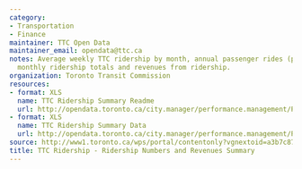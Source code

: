 ```yaml
---
category:
- Transportation
- Finance
maintainer: TTC Open Data
maintainer_email: opendata@ttc.ca
notes: Average weekly TTC ridership by month, annual passenger rides (peak and non-peak),
  monthly ridership totals and revenues from ridership.
organization: Toronto Transit Commission
resources:
- format: XLS
  name: TTC Ridership Summary Readme
  url: http://opendata.toronto.ca/city.manager/performance.management/PM_TTCRidershipNosRevenueSummaryReadme.xls
- format: XLS
  name: TTC Ridership Summary Data
  url: http://opendata.toronto.ca/city.manager/performance.management/PM_TTC.xls
source: http://www1.toronto.ca/wps/portal/contentonly?vgnextoid=a3b7c87477438310VgnVCM1000003dd60f89RCRD&vgnextchannel=1a66e03bb8d1e310VgnVCM10000071d60f89RCRD
title: TTC Ridership - Ridership Numbers and Revenues Summary
---
```

